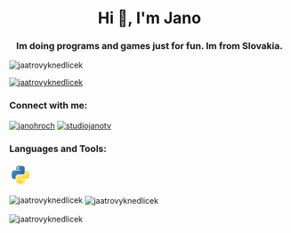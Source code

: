<h1 align="center">Hi 👋, I'm Jano</h1>
<h3 align="center">Im doing programs and games just for fun. Im from Slovakia.</h3>

<p align="left"> <img src="https://komarev.com/ghpvc/?username=jaatrovyknedlicek&label=Profile%20views&color=0e75b6&style=flat" alt="jaatrovyknedlicek" /> </p>

<p align="left"> <a href="https://github.com/ryo-ma/github-profile-trophy"><img src="https://github-profile-trophy.vercel.app/?username=jaatrovyknedlicek" alt="jaatrovyknedlicek" /></a> </p>

<h3 align="left">Connect with me:</h3>
<p align="left">
<a href="https://instagram.com/janohroch" target="blank"><img align="center" src="https://raw.githubusercontent.com/rahuldkjain/github-profile-readme-generator/master/src/images/icons/Social/instagram.svg" alt="janohroch" height="30" width="40" /></a>
<a href="https://www.youtube.com/c/studiojanotv" target="blank"><img align="center" src="https://raw.githubusercontent.com/rahuldkjain/github-profile-readme-generator/master/src/images/icons/Social/youtube.svg" alt="studiojanotv" height="30" width="40" /></a>
</p>

<h3 align="left">Languages and Tools:</h3>
<p align="left"> <a href="https://www.python.org" target="_blank" rel="noreferrer"> <img src="https://raw.githubusercontent.com/devicons/devicon/master/icons/python/python-original.svg" alt="python" width="40" height="40"/> </a> </p>

<p><img align="left" src="https://github-readme-stats.vercel.app/api/top-langs?username=jaatrovyknedlicek&show_icons=true&locale=en&layout=compact" alt="jaatrovyknedlicek" /></p>

<p>&nbsp;<img align="center" src="https://github-readme-stats.vercel.app/api?username=jaatrovyknedlicek&show_icons=true&locale=en" alt="jaatrovyknedlicek" /></p>

<p><img align="center" src="https://github-readme-streak-stats.herokuapp.com/?user=jaatrovyknedlicek&" alt="jaatrovyknedlicek" /></p>
